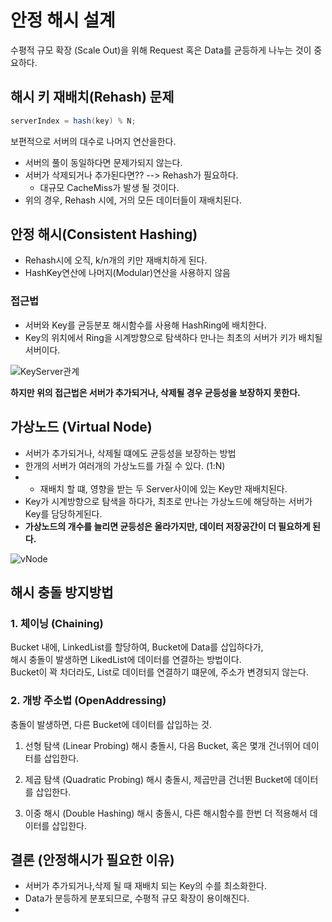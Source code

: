 # 안정 해시 설계
수평적 규모 확장 (Scale Out)을 위해 Request 혹은 Data를 균등하게 나누는 것이 중요하다.

## 해시 키 재배치(Rehash) 문제
```java
serverIndex = hash(key) % N;
```
보편적으로 서버의 대수로 나머지 연산을한다.
- 서버의 풀이 동일하다면 문제가되지 않는다.
- 서버가 삭제되거나 추가된다면?? --> Rehash가 필요하다.
    - 대규모 CacheMiss가 발생 될 것이다.
- 위의 경우, Rehash 시에, 거의 모든 데이터들이 재배치된다.

## 안정 해시(Consistent Hashing)
- Rehash시에 오직, k/n개의 키만 재배치하게 된다.
- HashKey연산에 나머지(Modular)연산을 사용하지 않음

### 접근법
- 서버와 Key를 균등분포 해시함수를 사용해 HashRing에 배치한다.
- Key의 위치에서 Ring을 시계방향으로 탐색하다 만나는 최초의 서버가 키가 배치될 서버이다.

![KeyServer관계](https://user-images.githubusercontent.com/57896918/156316923-bc4803c2-7bce-4c64-9a50-85c034572248.png)



**하지만 위의 접근법은 서버가 추가되거나, 삭제될 경우 균등성을 보장하지 못한다.**

## 가상노드 (Virtual Node)
- 서버가 추가되거나, 삭제될 떄에도 균등성을 보장하는 방법
- 한개의 서버가 여러개의 가상노드를 가질 수 있다. (1:N)
- - 재배치 할 떄, 영향을 받는 두 Server사이에 있는 Key만 재배치된다.
- Key가 시계방향으로 탐색을 하다가, 최초로 만나는 가상노드에 해당하는 서버가 Key를 담당하게된다.
- **가상노드의 개수를 늘리면 균등성은 올라가지만, 데이터 저장공간이 더 필요하게 된다.**

![vNode](https://user-images.githubusercontent.com/57896918/156316539-a868bbc8-b8e8-4513-ade4-46ebb4941895.png)


## 해시 충돌 방지방법

### 1. 체이닝 (Chaining)
Bucket 내에, LinkedList를 할당하여, Bucket에 Data를 삽입하다가,   
해시 충돌이 발생하면 LikedList에 데이터를 연결하는 방법이다.   
Bucket이 꽉 차더라도, List로 데이터를 연결하기 떄문에, 주소가 변경되지 않는다.

### 2. 개방 주소법 (OpenAddressing)
충돌이 발생하면, 다른 Bucket에 데이터를 삽입하는 것.

1. 선형 탐색 (Linear Probing)
해시 충돌시, 다음 Bucket, 혹은 몇개 건너뛰어 데이터를 삽입한다.

2. 제곱 탐색 (Quadratic Probing)
해시 충돌시, 제곱만큼 건너뛴 Bucket에 데이터를 삽입한다.

3. 이중 해시 (Double Hashing)
해시 충돌시, 다른 해시함수를 한번 더 적용해서 데이터를 삽입한다.

## 결론 (안정해시가 필요한 이유)
- 서버가 추가되거나,삭제 될 때 재배치 되는 Key의 수를 최소화한다.
- Data가 분등하게 분포되므로, 수평적 규모 확장이 용이해진다.
- 

